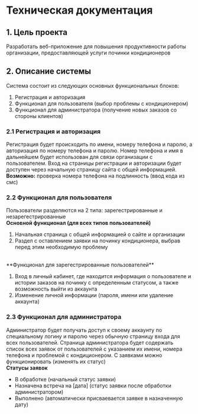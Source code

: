 # Техническая документация

## 1. Цель проекта
Разработать веб-приложение для повышения продуктивности работы организации, предоставляющей услуги починки кондиционеров

## 2. Описание системы
Система состоит из следующих основных функциональных блоков:
1. Регистрация и авторизация
2. Функционал для пользователя (выбор проблемы с кондиционером)
3. Функционал для администратора (получение новых заказов со стороны клиентов)

### 2.1 Регистрация и авторизация
Регистрация будет происходить по имени, номеру телефона и паролю, а авторизация по номеру телефона и паролю. Номер телефона и имя в дальнейшем будет использован для связи организации с пользователем. Вход на страницы регистрации и авторизации будет доступен через начальную страницу сайта с общей информацией.
<br>
**Возможно:** проверка номера телефона на подлинность (ввод кода из смс)

### 2.2 Функционал для пользователя
Пользователи разделяются на 2 типа: зарегестрированные и незарегестрированные
<br>
**Основной функционал (для всех типов пользователей)**

1. Начальная страница с общей информацией о сайте и организации
2. Раздел с оставлением заявки на починку кондиционера, выбрав перед этим необходимую проблему
<br>
**Функционал для зарегестрированные пользователей**

1. Вход в личный кабинет, где находится информация о пользователе и истории заказов на починку с определенным статусом, а также возможность выйти из аккаунта
2. Изменение личной информации (пароля, имени или удаление аккаунта)

### 2.3 Функционал для администратора
Администратор будет получать доступ к своему аккаунту по специальному логину и паролю через обычную страницу входа для всех пользователей. Страница администратора будет содержать список всех заявок от пользователей с указанием их имени, номера телефона и проблемой с кондиционером. С заявками можно функционировать (изменять их статус)
<br>
**Статусы заявок**

* В обработке (начальный статус заявки)
* Назначена встреча на [дата] (статус заявки после обработки администратором)
* Выполнено (автоматически присваевается заявке в назначенную дату)












